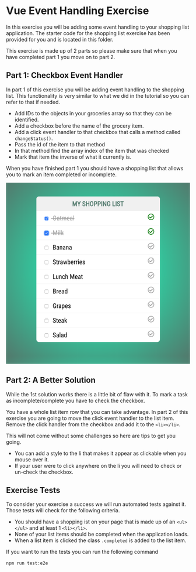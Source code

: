 # Vue Event Handling Exercise

In this exercise you will be adding some event handling to your shopping list application. The starter code for the shopping list exercise has been provided for you and is located in this folder.

This exercise is made up of 2 parts so please make sure that when you have completed part 1 you move on to part 2.

## Part 1: Checkbox Event Handler

In part 1 of this exercise you will be adding event handling to the shopping list. This functionality is very similar to what we did in the tutorial so you can refer to that if needed.

* Add IDs to the objects in your groceries array so that they can be identified.
* Add a checkbox before the name of the grocery item.
* Add a click event handler to that checkbox that calls a method called `changeStatus()`.
* Pass the id of the item to that method
* In that method find the array index of the item that was checked
* Mark that item the inverse of what it currently is.

When you have finished part 1 you should have a shopping list that allows you to mark an item completed or incomplete.

![Shopping List Part 1 Complete](img/shopping-list-part1-complete.png)

## Part 2: A Better Solution

While the 1st solution works there is a little bit of flaw with it. To mark a task as incomplete/complete you have to check the checkbox.

You have a whole list item row that you can take advantage. In part 2 of this exercise you are going to move the click event handler to the list item. Remove the click handler from the checkbox and add it to the `<li></li>`.


This will not come without some challenges so here are tips to get you going.

* You can add a style to the li that makes it appear as clickable when you mouse over it.
* If your user were to click anywhere on the li you will need to check or un-check the checkbox.


## Exercise Tests

To consider your exercise a success we will run automated tests against it. Those tests will check for the following criteria.

* You should have a shopping ist on your page that is made up of an `<ul></ul>` and at least 1 `<li></li>`.
* None of your list items should be completed when the application loads.
* When a list item is clicked the class `.completed` is added to the list item.


If you want to run the tests you can run the following command

```bash
npm run test:e2e
```

